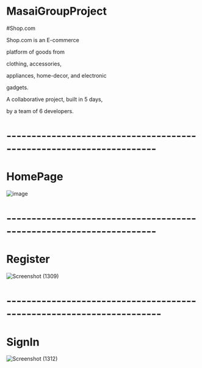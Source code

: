 # MasaiGroupProject

#Shop.com

Shop.com is an E-commerce

platform of goods from

clothing, accessories,

appliances, home-decor, and electronic

gadgets.

A collaborative project, built in 5 days,

by a team of 6 developers.

# --------------------------------------------------------------------

# HomePage
![image](https://user-images.githubusercontent.com/103288625/208433188-d6d78719-65c1-4c0f-93b0-21e2b406b3ea.png)

# --------------------------------------------------------------------
# Register
![Screenshot (1309)](https://user-images.githubusercontent.com/103288625/209655437-bcf5a03f-085c-48a1-a598-92ee660e8fcb.png)

# ---------------------------------------------------------------------
# SignIn
![Screenshot (1312)](https://user-images.githubusercontent.com/103288625/209655778-ed347de7-8634-4acf-bc01-8fa327cc181c.png)
